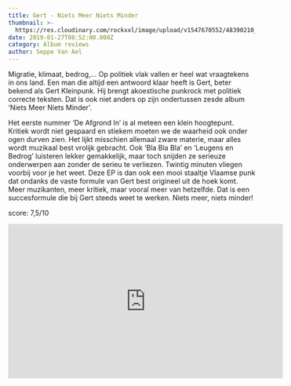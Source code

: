 ```yaml
---
title: Gert - Niets Meer Niets Minder
thumbnail: >-
  https://res.cloudinary.com/rockxxl/image/upload/v1547670552/48390210_2349720431753412_2383330485590818816_n.jpg
date: 2019-01-27T08:52:00.000Z
category: Album reviews
author: Seppe Van Ael
---
```

Migratie, klimaat, bedrog,… Op politiek vlak vallen er heel wat vraagtekens in ons land. Een man die altijd een antwoord klaar heeft is Gert, beter bekend als Gert Kleinpunk. Hij brengt akoestische punkrock met politiek correcte teksten. Dat is ook niet anders op zijn ondertussen zesde album ‘Niets Meer Niets Minder’. 

Het eerste nummer ‘De Afgrond In’ is al meteen een klein hoogtepunt. Kritiek wordt niet gespaard en stiekem moeten we de waarheid ook onder ogen durven zien. Het lijkt misschien allemaal zware materie, maar alles wordt muzikaal best vrolijk gebracht. Ook ‘Bla Bla Bla’ en ‘Leugens en Bedrog’ luisteren lekker gemakkelijk, maar toch snijden ze serieuze onderwerpen aan zonder de serieu te verliezen. Twintig minuten vliegen voorbij voor je het weet. Deze EP is dan ook een mooi staaltje Vlaamse punk dat ondanks de vaste formule van Gert best origineel uit de hoek komt. Meer muzikanten, meer kritiek, maar vooral meer van hetzelfde. Dat is een succesformule die bij Gert steeds weet te werken. Niets meer, niets minder!

score: 7,5/10

<iframe width="560" height="315" src="https://www.youtube.com/embed/dKLujv50zgg" frameborder="0" allow="accelerometer; autoplay; encrypted-media; gyroscope; picture-in-picture" allowfullscreen></iframe>
